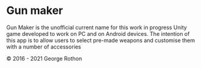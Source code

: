 # Gun maker
Gun Maker is the unofficial current name for this work in progress Unity game developed to work on PC and on Android devices.
The intention of this app is to allow users to select pre-made weapons and customise them with a number of accessories


© 2016 - 2021 George Rothon
